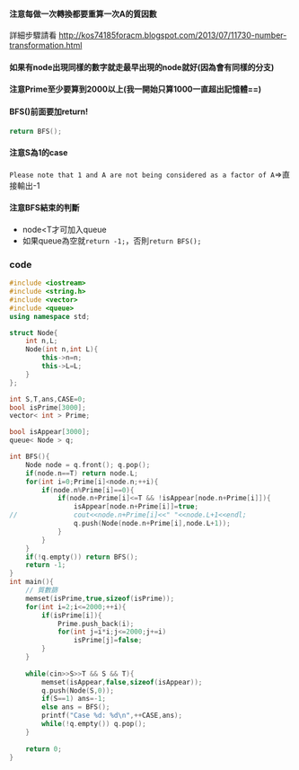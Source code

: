 #### 注意每做一次轉換都要重算一次A的質因數
詳細步驟請看 http://kos74185foracm.blogspot.com/2013/07/11730-number-transformation.html  

#### 如果有node出現同樣的數字就走最早出現的node就好(因為會有同樣的分支)

#### 注意Prime至少要算到2000以上(我一開始只算1000一直超出記憶體==)

#### BFS()前面要加return!
```cpp
return BFS();
```
#### 注意S為1的case
`Please note that 1 and A are not being considered as a factor of A`=>直接輸出-1
#### 注意BFS結束的判斷
* node<T才可加入queue
* 如果queue為空就`return -1;`，否則`return BFS();`

### code
```cpp
#include <iostream>
#include <string.h>
#include <vector>
#include <queue>
using namespace std;

struct Node{
	int n,L;
	Node(int n,int L){
		this->n=n;
		this->L=L;
	}
};

int S,T,ans,CASE=0;
bool isPrime[3000];
vector< int > Prime;

bool isAppear[3000];
queue< Node > q;

int BFS(){
	Node node = q.front(); q.pop();
	if(node.n==T) return node.L;
	for(int i=0;Prime[i]<node.n;++i){
		if(node.n%Prime[i]==0){
			if(node.n+Prime[i]<=T && !isAppear[node.n+Prime[i]]){
				isAppear[node.n+Prime[i]]=true;
//				cout<<node.n+Prime[i]<<" "<<node.L+1<<endl;
				q.push(Node(node.n+Prime[i],node.L+1));
			}
		}
	}
	if(!q.empty()) return BFS();
	return -1;
}
int main(){
	// 質數篩 
	memset(isPrime,true,sizeof(isPrime));
	for(int i=2;i<=2000;++i){
		if(isPrime[i]){
			Prime.push_back(i);
			for(int j=i*i;j<=2000;j+=i)
				isPrime[j]=false;
		}
	}
	
	while(cin>>S>>T && S && T){
		memset(isAppear,false,sizeof(isAppear));
		q.push(Node(S,0));
		if(S==1) ans=-1;
		else ans = BFS();
		printf("Case %d: %d\n",++CASE,ans);
		while(!q.empty()) q.pop();
	}
	
	return 0;
} 
```
